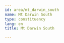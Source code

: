 ```yaml
---
id: area/mt_darwin_south
name: Mt Darwin South
type: constituency
lang: en
title: Mt Darwin South

---
```

